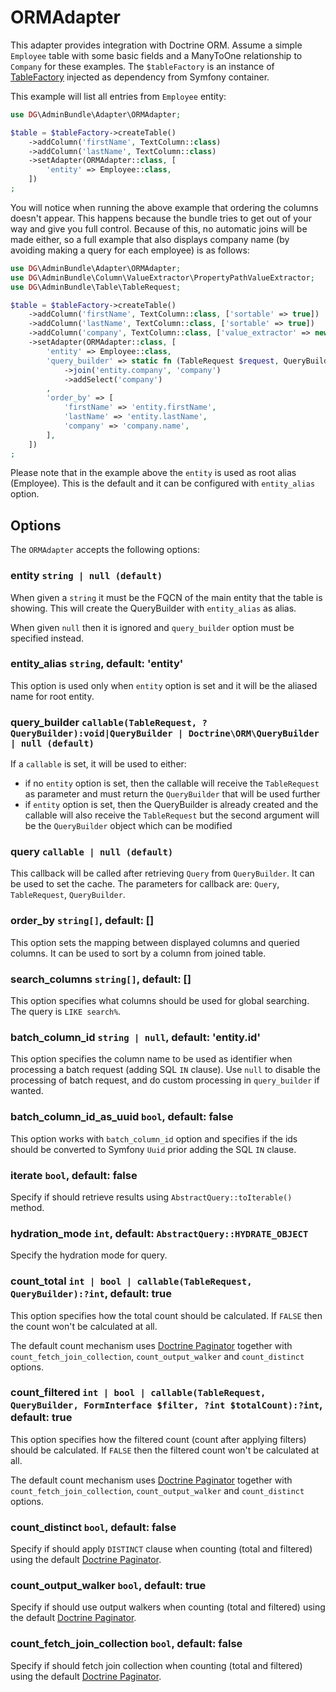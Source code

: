 # ORMAdapter

This adapter provides integration with Doctrine ORM. Assume a simple `Employee` table with some basic fields and a ManyToOne relationship to `Company` for these examples. The `$tableFactory` is an instance of [TableFactory](../../src/Table/TableFactory.php) injected as dependency from Symfony container.

This example will list all entries from `Employee` entity:

```php
use DG\AdminBundle\Adapter\ORMAdapter;

$table = $tableFactory->createTable()
    ->addColumn('firstName', TextColumn::class)
    ->addColumn('lastName', TextColumn::class)
    ->setAdapter(ORMAdapter::class, [
        'entity' => Employee::class,
    ])
;
```

You will notice when running the above example that ordering the columns doesn't appear. This happens because the bundle tries to get out of your way and give you full control. Because of this, no automatic joins will be made either, so a full example that also displays company name (by avoiding making a query for each employee) is as follows:

```php
use DG\AdminBundle\Adapter\ORMAdapter;
use DG\AdminBundle\Column\ValueExtractor\PropertyPathValueExtractor;
use DG\AdminBundle\Table\TableRequest;

$table = $tableFactory->createTable()
    ->addColumn('firstName', TextColumn::class, ['sortable' => true])
    ->addColumn('lastName', TextColumn::class, ['sortable' => true])
    ->addColumn('company', TextColumn::class, ['value_extractor' => new PropertyPathValueExtractor('company.name'), 'sortable' => true])
    ->setAdapter(ORMAdapter::class, [
        'entity' => Employee::class,
        'query_builder' => static fn (TableRequest $request, QueryBuilder $qb) => $qb
            ->join('entity.company', 'company')
            ->addSelect('company')
        ,
        'order_by' => [
            'firstName' => 'entity.firstName',
            'lastName' => 'entity.lastName',
            'company' => 'company.name',
        ],
    ])
;
```

Please note that in the example above the `entity` is used as root alias (Employee). This is the default and it can be configured with `entity_alias` option.

## Options

The `ORMAdapter` accepts the following options:

### entity `string | null (default)`

When given a `string` it must be the FQCN of the main entity that the table is showing. This will create the QueryBuilder with `entity_alias` as alias.

When given `null` then it is ignored and `query_builder` option must be specified instead.

### entity_alias `string`, default: 'entity'

This option is used only when `entity` option is set and it will be the aliased name for root entity. 

### query_builder `callable(TableRequest, ?QueryBuilder):void|QueryBuilder | Doctrine\ORM\QueryBuilder | null (default)`

If a `callable` is set, it will be used to either:

- if no `entity` option is set, then the callable will receive the `TableRequest` as parameter and must return the `QueryBuilder` that will be used further
- if `entity` option is set, then the QueryBuilder is already created and the callable will also receive the `TableRequest` but the second argument will be the `QueryBuilder` object which can be modified

### query `callable | null (default)`

This callback will be called after retrieving `Query` from `QueryBuilder`. It can be used to set the cache. The parameters for callback are: `Query`, `TableRequest`, `QueryBuilder`.

### order_by `string[]`, default: []

This option sets the mapping between displayed columns and queried columns. It can be used to sort by a column from joined table.

### search_columns `string[]`, default: []

This option specifies what columns should be used for global searching. The query is `LIKE search%`.

### batch_column_id `string | null`, default: 'entity.id'

This option specifies the column name to be used as identifier when processing a batch request (adding SQL `IN` clause). Use `null` to disable the processing of batch request, and do custom processing in `query_builder` if wanted.

### batch_column_id_as_uuid `bool`, default: false

This option works with `batch_column_id` option and specifies if the ids should be converted to Symfony `Uuid` prior adding the SQL `IN` clause. 

### iterate `bool`, default: false

Specify if should retrieve results using `AbstractQuery::toIterable()` method.

### hydration_mode `int`, default: `AbstractQuery::HYDRATE_OBJECT`

Specify the hydration mode for query.

### count_total `int | bool | callable(TableRequest, QueryBuilder):?int`, default: true

This option specifies how the total count should be calculated. If `FALSE` then the count won't be calculated at all.

The default count mechanism uses [Doctrine Paginator](https://www.doctrine-project.org/projects/doctrine-orm/en/2.9/tutorials/pagination.html) together with `count_fetch_join_collection`, `count_output_walker` and `count_distinct` options.

### count_filtered `int | bool | callable(TableRequest, QueryBuilder, FormInterface $filter, ?int $totalCount):?int`, default: true

This option specifies how the filtered count (count after applying filters) should be calculated. If `FALSE` then the filtered count won't be calculated at all.

The default count mechanism uses [Doctrine Paginator](https://www.doctrine-project.org/projects/doctrine-orm/en/2.9/tutorials/pagination.html) together with `count_fetch_join_collection`, `count_output_walker` and `count_distinct` options.

### count_distinct `bool`, default: false

Specify if should apply `DISTINCT` clause when counting (total and filtered) using the default [Doctrine Paginator](https://www.doctrine-project.org/projects/doctrine-orm/en/2.9/tutorials/pagination.html).

### count_output_walker `bool`, default: true

Specify if should use output walkers when counting (total and filtered) using the default [Doctrine Paginator](https://www.doctrine-project.org/projects/doctrine-orm/en/2.9/tutorials/pagination.html).

### count_fetch_join_collection `bool`, default: false

Specify if should fetch join collection when counting (total and filtered) using the default [Doctrine Paginator](https://www.doctrine-project.org/projects/doctrine-orm/en/2.9/tutorials/pagination.html).
